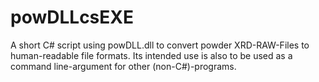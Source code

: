 # powDLLcsEXE
A short C# script using powDLL.dll to convert powder XRD-RAW-Files to human-readable file formats. Its intended use is also to be used as a command line-argument for other (non-C#)-programs.
